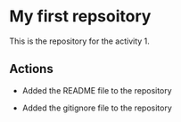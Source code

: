 # My first repsoitory

This is the repository for the activity 1.

## Actions

- Added the README file to the repository

- Added the gitignore file to the repository
